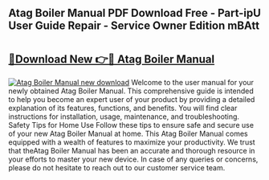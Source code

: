 ## Atag Boiler Manual PDF Download Free - Part-ipU User Guide Repair - Service Owner Edition mBAtt

# <h2><a href="http://cf15225.oget.top/?id=Atag+Boiler+Manual">🔗Download New 👉🔴 Atag Boiler Manual</a></h2>

[![Atag Boiler Manual new download](https://i.imgur.com/5g1atiW.png)](http://cf15225.oget.top/?id=Atag+Boiler+Manual)
Welcome to the user manual for your newly obtained Atag Boiler Manual. This comprehensive guide is intended to help you become an expert user of your product by providing a detailed explanation of its features, functions, and benefits. You will find clear instructions for installation, usage, maintenance, and troubleshooting. Safety Tips for Home Use Follow these tips to ensure safe and secure use of your new Atag Boiler Manual at home. This Atag Boiler Manual comes equipped with a wealth of features to maximize your productivity. We trust that theAtag Boiler Manual has been an accurate and thorough resource in your efforts to master your new device. In case of any queries or concerns, please do not hesitate to reach out to our customer service team.
